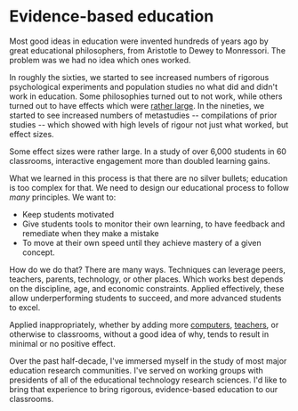 Evidence-based education
==============

Most good ideas in education were invented hundreds of years ago by
great educational philosophers, from Aristotle to Dewey to
Monressori. The problem was we had no idea which ones worked.

In roughly the sixties, we started to see increased numbers of
rigorous psychological experiments and population studies no what did
and didn't work in education. Some philosophies turned out to not
work, while others turned out to have effects which were [rather
large](http://web.mit.edu/5.95/readings/bloom-two-sigma.pdf). In the
nineties, we started to see increased numbers of metastudies --
compilations of prior studies -- which showed with high levels of
rigour not just what worked, but effect sizes.

Some effect sizes were rather large. In a study of over 6,000 students
in 60 classrooms, interactive engagement more than doubled learning
gains.

What we learned in this process is that there are no silver bullets;
education is too complex for that. We need to design our educational
process to follow *many* principles. We want to:

* Keep students motivated
* Give students tools to monitor their own learning, to have feedback and
  remediate when they make a mistake
* To move at their own speed until they achieve mastery of a given concept.

How do we do that? There are many ways. Techniques can leverage peers,
teachers, parents, technology, or other places. Which works best
depends on the discipline, age, and economic constraints. Applied effectively, these allow underperforming students to succeed,
and more advanced students to excel.

Applied inappropriately, whether by adding more
[computers](https://seii.mit.edu/wp-content/uploads/2016/05/SEII-Discussion-Paper-2016.02-Payne-Carter-Greenberg-and-Walker-2.pdf),
[teachers](https://www.youtube.com/watch?v=Fqu2tXLtpO8), or otherwise
to classrooms, without a good idea of why, tends to result in minimal
or no positive effect.

Over the past half-decade, I've immersed myself in the study of most
major education research communities. I've served on working groups
with presidents of all of the educational technology research
sciences. I'd like to bring that experience to bring rigorous,
evidence-based education to our classrooms.